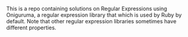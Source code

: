This is a repo containing solutions on Regular Expressions using Oniguruma, a regular expression library that which is used by Ruby by default. Note that other regular expression libraries sometimes have different properties.
